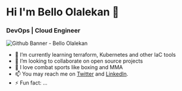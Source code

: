 
# Hi I'm Bello Olalekan 👋
### DevOps | Cloud Engineer
![Github Banner - Bello Olalekan](https://repository-images.githubusercontent.com/514192041/a976ec68-28cb-4a11-a9d0-e74e967717c3)
<!--
**bello-olalekan/bello-olalekan** is a ✨ _special_ ✨ repository because its `README.md` (this file) appears on your GitHub profile.
Here are some ideas to get you started:
-->

- 🌱 I’m currently learning terraform, Kubernetes and other IaC tools
- 👯 I’m looking to collaborate on open source projects
- 💬 I love combat sports like boxing and MMA
- 📫 You may reach me on [Twitter](https://www.twitter.com/olalekanQBello) and [LinkedIn](https://www.linkedin.com/in/bello-olalekan).
- ⚡ Fun fact: ...

